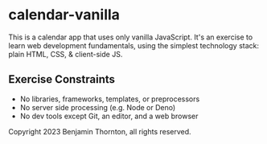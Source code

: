 # calendar-vanilla

This is a calendar app that uses only vanilla JavaScript. It's an exercise to
learn web development fundamentals, using the simplest technology stack: plain
HTML, CSS, & client-side JS.

## Exercise Constraints
- No libraries, frameworks, templates, or preprocessors
- No server side processing (e.g. Node or Deno)
- No dev tools except Git, an editor, and a web browser

Copyright 2023 Benjamin Thornton, all rights reserved.
